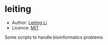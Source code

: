 leiting
====

* Author: [Leiting Li](https://github.com/lileiting)
* Licence: [MIT](http://opensource.org/licenses/MIT)

Some scripts to handle bioinformatics problems


